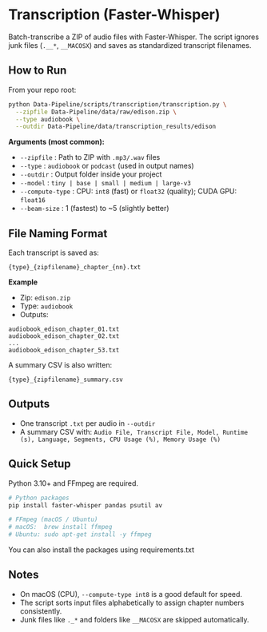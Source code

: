 # Transcription (Faster-Whisper)

Batch-transcribe a ZIP of audio files with Faster-Whisper. The script ignores junk files (`.__*`, `__MACOSX`) and saves
as standardized transcript filenames.

## How to Run

From your repo root:

```bash
python Data-Pipeline/scripts/transcription/transcription.py \
  --zipfile Data-Pipeline/data/raw/edison.zip \
  --type audiobook \
  --outdir Data-Pipeline/data/transcription_results/edison
```

**Arguments (most common):**

- `--zipfile` : Path to ZIP with `.mp3/.wav` files
- `--type`    : `audiobook` or `podcast` (used in output names)
- `--outdir`  : Output folder inside your project
- `--model`   : `tiny | base | small | medium | large-v3`
- `--compute-type` : CPU: `int8` (fast) or `float32` (quality); CUDA GPU: `float16`
- `--beam-size` : 1 (fastest) to ~5 (slightly better)

## File Naming Format

Each transcript is saved as:

```
{type}_{zipfilename}_chapter_{nn}.txt
```

**Example**

- Zip: `edison.zip`
- Type: `audiobook`
- Outputs:

```
audiobook_edison_chapter_01.txt
audiobook_edison_chapter_02.txt
...
audiobook_edison_chapter_53.txt
```

A summary CSV is also written:

```
{type}_{zipfilename}_summary.csv
```

## Outputs

- One transcript `.txt` per audio in `--outdir`
- A summary CSV with:
  `Audio File, Transcript File, Model, Runtime (s), Language, Segments, CPU Usage (%), Memory Usage (%)`

## Quick Setup

Python 3.10+ and FFmpeg are required.

```bash
# Python packages
pip install faster-whisper pandas psutil av

# FFmpeg (macOS / Ubuntu)
# macOS:  brew install ffmpeg
# Ubuntu: sudo apt-get install -y ffmpeg
```

You can also install the packages using requirements.txt

## Notes

- On macOS (CPU), `--compute-type int8` is a good default for speed.
- The script sorts input files alphabetically to assign chapter numbers consistently.
- Junk files like `._*` and folders like `__MACOSX` are skipped automatically.
